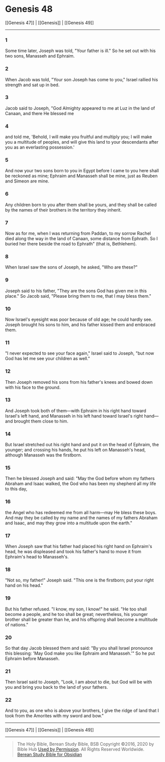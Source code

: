 # Genesis 48

[[Genesis 47]] | [[Genesis]] | [[Genesis 49]]

---

### 1
Some time later, Joseph was told, "Your father is ill." So he set out with his two sons, Manasseh and Ephraim.

### 2
When Jacob was told, "Your son Joseph has come to you," Israel rallied his strength and sat up in bed.

### 3
Jacob said to Joseph, "God Almighty appeared to me at Luz in the land of Canaan, and there He blessed me

### 4
and told me, 'Behold, I will make you fruitful and multiply you; I will make you a multitude of peoples, and will give this land to your descendants after you as an everlasting possession.'

### 5
And now your two sons born to you in Egypt before I came to you here shall be reckoned as mine; Ephraim and Manasseh shall be mine, just as Reuben and Simeon are mine.

### 6
Any children born to you after them shall be yours, and they shall be called by the names of their brothers in the territory they inherit.

### 7
Now as for me, when I was returning from Paddan, to my sorrow Rachel died along the way in the land of Canaan, some distance from Ephrath. So I buried her there beside the road to Ephrath" (that is, Bethlehem).

### 8
When Israel saw the sons of Joseph, he asked, "Who are these?"

### 9
Joseph said to his father, "They are the sons God has given me in this place." So Jacob said, "Please bring them to me, that I may bless them."

### 10
Now Israel's eyesight was poor because of old age; he could hardly see. Joseph brought his sons to him, and his father kissed them and embraced them.

### 11
"I never expected to see your face again," Israel said to Joseph, "but now God has let me see your children as well."

### 12
Then Joseph removed his sons from his father's knees and bowed down with his face to the ground.

### 13
And Joseph took both of them—with Ephraim in his right hand toward Israel's left hand, and Manasseh in his left hand toward Israel's right hand—and brought them close to him.

### 14
But Israel stretched out his right hand and put it on the head of Ephraim, the younger; and crossing his hands, he put his left on Manasseh's head, although Manasseh was the firstborn.

### 15
Then he blessed Joseph and said: "May the God before whom my fathers Abraham and Isaac walked, the God who has been my shepherd all my life to this day,

### 16
the Angel who has redeemed me from all harm—may He bless these boys. And may they be called by my name and the names of my fathers Abraham and Isaac, and may they grow into a multitude upon the earth."

### 17
When Joseph saw that his father had placed his right hand on Ephraim's head, he was displeased and took his father's hand to move it from Ephraim's head to Manasseh's.

### 18
"Not so, my father!" Joseph said. "This one is the firstborn; put your right hand on his head."

### 19
But his father refused. "I know, my son, I know!" he said. "He too shall become a people, and he too shall be great; nevertheless, his younger brother shall be greater than he, and his offspring shall become a multitude of nations."

### 20
So that day Jacob blessed them and said: "By you shall Israel pronounce this blessing: 'May God make you like Ephraim and Manasseh.'" So he put Ephraim before Manasseh.

### 21
Then Israel said to Joseph, "Look, I am about to die, but God will be with you and bring you back to the land of your fathers.

### 22
And to you, as one who is above your brothers, I give the ridge of land that I took from the Amorites with my sword and bow."

---

[[Genesis 47]] | [[Genesis]] | [[Genesis 49]]

---

> The Holy Bible, Berean Study Bible, BSB
> Copyright &copy;2016, 2020 by Bible Hub
> [Used by Permission](https://berean.bible/terms.htm). All Rights Reserved Worldwide.
> [Berean Study Bible for Obsidian](https://github.com/gapmiss/berean-study-bible-for-obsidian)</small>

